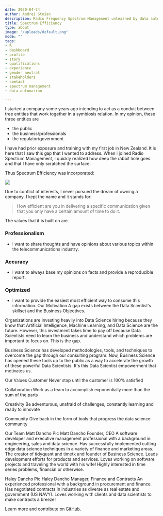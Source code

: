 ```yaml
---
date: 2020-04-24
author: Andrei Stoian
description: Radio Frequency Spectrum Management unleashed by data automation.
title: Spectrum Efficiency
type: about
image: "/uploads/default.png"
mode: "" 
tags: 
- R
- dashboard
- profile
- story
- qualifications
- experience
- gender neutral
- stakeholders
- contact
- spectrum management
- data automation

---
```


I started a company some years ago intending to act as a conduit between tree entities that work together in a symbiosis relation.
In my opinion, these three entities are

* the public
* the business/professionals
* the regulator/government.

I have had prior exposure and training with my first job in New Zealand. It is here that I saw this gap that I wanted to address. When I joined Radio Spectrum Management, I quickly realized how deep the rabbit hole goes and that I have only scratched the surface.

Thus Spectrum Efficiency was incorporated:

![](/uploads/spectrum_efficiency_limited_certificate_of_incorporation.JPG)

Due to conflict of interests, I never pursued the dream of owning a company. I kept the name and it stands for:

> How efficient are you in delivering a specific communication given that you only have a certain amount of time to do it.

The values that it is built on are 

### Professionalism 

* I want to share thoughts and have opinions about various topics within the telecommunications industry.

### Accuracy 

* I want to always base my opinions on facts and provide a reproducible report. 

### Optimized

* I want to provide the easiest most efficient way to consume this information. 
Our Motivation
A gap exists between the Data Scientist's skillset and the Business Objectives.


Organizations are investing heavily into Data Science hiring because they know that Artificial Intelligence, Machine Learning, and Data Science are the future. However, this investment takes time to pay off because Data Scientists need to learn the business and understand which problems are important to focus on. This is the gap.

Business Science has developed methodologies, tools, and techniques to overcome the gap through our consulting program. Now, Business Science has opened these tools up to the public as a way to accelerate the growth of these powerful Data Scientists. It's this Data Scientist empowerment that motivates us.

Our Values
Customer
Never stop until the customer is 100% satisfied

Collaboration
Work as a team to accomplish exponentially more than the sum of the parts

Creativity
Be adventurous, unafraid of challenges, constantly learning and ready to innovate

Community
Give back in the form of tools that progress the data science community

Our Team
Matt Dancho Pic
Matt Dancho
Founder, CEO
A software developer and executive management professional with a background in engineering, sales and data science. Has successfully implemented cutting edge data science techniques in a variety of finance and marketing areas. The creator of tidyquant and timetk and founder of Business Science. Leads development efforts for products and services. Loves working on software projects and traveling the world with his wife! Highly interested in time series problems, financial or otherwise.

Haley Dancho Pic
Haley Dancho
Manager, Finance and Contracts
An experienced professional with a background in procurement and finance. Has negotiated contracts in industries as diverse as real estate and government (US NAVY). Loves working with clients and data scientists to make contracts a breeze!



Learn more and contribute on [GitHub](https://github.com/StoianAndrei/spectrumefficiency).



